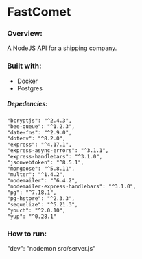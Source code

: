 # FastComet

### Overview:
A NodeJS API for a shipping company. 

### Built with:

* Docker
* Postgres

##### Depedencies:

    "bcryptjs": "^2.4.3",
    "bee-queue": "^1.2.3",
    "date-fns": "^2.9.0",
    "dotenv": "^8.2.0",
    "express": "^4.17.1",
    "express-async-errors": "^3.1.1",
    "express-handlebars": "^3.1.0",
    "jsonwebtoken": "^8.5.1",
    "mongoose": "^5.8.11",
    "multer": "^1.4.2",
    "nodemailer": "^6.4.2",
    "nodemailer-express-handlebars": "^3.1.0",
    "pg": "^7.18.1",
    "pg-hstore": "^2.3.3",
    "sequelize": "^5.21.3",
    "youch": "^2.0.10",
    "yup": "^0.28.1"

### How to run:

"dev": "nodemon src/server.js"
